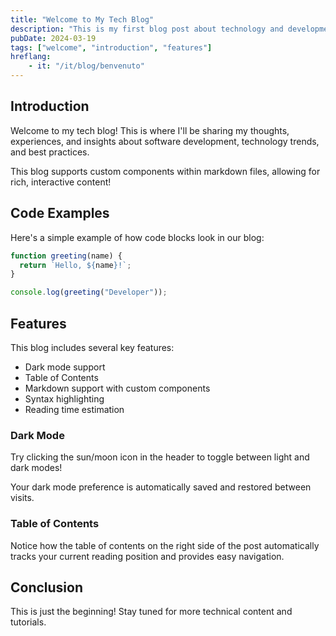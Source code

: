 ```yaml
---
title: "Welcome to My Tech Blog"
description: "This is my first blog post about technology and development."
pubDate: 2024-03-19
tags: ["welcome", "introduction", "features"]
hreflang:
    - it: "/it/blog/benvenuto"
---
```


## Introduction

Welcome to my tech blog! This is where I'll be sharing my thoughts, experiences, and insights about software development, technology trends, and best practices.

<Callout type="info">
  This blog supports custom components within markdown files, allowing for rich, interactive content!
</Callout>

## Code Examples

Here's a simple example of how code blocks look in our blog:

```javascript
function greeting(name) {
  return `Hello, ${name}!`;
}

console.log(greeting("Developer"));
```

## Features

This blog includes several key features:

- Dark mode support
- Table of Contents
- Markdown support with custom components
- Syntax highlighting
- Reading time estimation

### Dark Mode

Try clicking the sun/moon icon in the header to toggle between light and dark modes!

<Callout type="tip">
  Your dark mode preference is automatically saved and restored between visits.
</Callout>

### Table of Contents

Notice how the table of contents on the right side of the post automatically tracks your current reading position and provides easy navigation.

## Conclusion

This is just the beginning! Stay tuned for more technical content and tutorials.